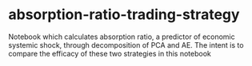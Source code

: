 # absorption-ratio-trading-strategy
Notebook which calculates absorption ratio, a predictor of economic systemic shock, through decomposition of PCA and AE. The intent is to compare the efficacy of these two strategies in this notebook
